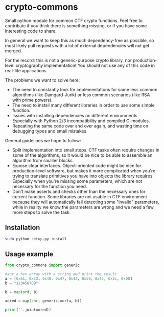 # crypto-commons

Small python module for common CTF crypto functions.
Feel free to contribute if you think there is something missing, or if you have some interesting code to share.

In general we want to keep this as much dependency-free as possible, so most likely pull requests with a lot of external dependencies will not get merged.

For the record: this is not a generic-purpose crypto library, nor production-level cryptography implementation!
You should not use any of this code in real-life applications.

The problems we want to solve here:

- The need to constantly look for implementations for some less common algorithms (like Damgard-Jurik) or less common scenarios (like RSA with prime powers).
- The need to install many different libraries in order to use some simple function.
- Issues with installing dependencies on different environments. 
Especially with Python 2/3 incompatibility and compiled C-modules.
- Repeating the same code over and over again, and wasting time on debugging typos and small mistakes.

General guidelines we hope to follow:
- Split implementation into small steps. CTF tasks often require changes in some of the algorithms, 
so it would be nice to be able to assemble an algorithm from smaller blocks. 
- Expose clear interfaces.
Object-oriented code might be nice for production-level software, 
but makes it more complicated when you're trying to translate primitives you have into objects the library requires.
Especially when you're missing some parameters, which are not necessary for the function you need.
- Don't make asserts and checks other than the necessary ones for current function.
Some libraries are not usable in CTF environment because they will automatically fail detecting some "invalid" parameters, 
while in reality we know the parameters are wrong and we need a few more steps to solve the task.

## Installation

``` bash
sudo python setup.py install
```
## Usage example

``` python
from crypto_commons import generic

#xor a hex array with a string and print the result
a = [0x61, 0x53, 0x40, 0x47, 0x42, 0x59, 0x45, 0x5c, 0x08]
b = "123456789"

b = map(ord, b)

xored = map(chr, generic.xor(a, b))

print(''.join(xored))

```